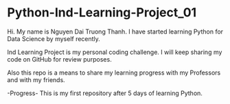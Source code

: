# Python-Ind-Learning-Project_01

Hi. My name is Nguyen Dai Truong Thanh. I have started learning Python for Data Science by myself recently. 

Ind Learning Project is my personal coding challenge. I will keep sharing my code on GitHub for review purposes.

Also this repo is a means to share my learning progress with my Professors and with my friends.

-Progress- This is my first repository after 5 days of learning Python.
